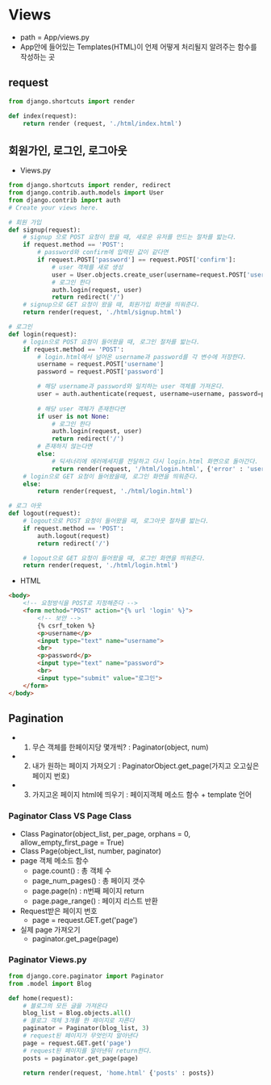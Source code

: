 # Views
- path = App/views.py
- App안에 들어있는 Templates(HTML)이 언제 어떻게 처리될지 알려주는 함수를 작성하는 곳

## request
```python
from django.shortcuts import render

def index(request):
    return render (request, './html/index.html')
```

## 회원가인, 로그인, 로그아웃
- Views.py
```python
from django.shortcuts import render, redirect
from django.contrib.auth.models import User
from django.contrib import auth
# Create your views here.

# 회원 가입
def signup(request):
    # signup 으로 POST 요청이 왔을 때, 새로운 유저를 만드는 절차를 밟는다.
    if request.method == 'POST':
        # password와 confirm에 입력된 값이 같다면
        if request.POST['password'] == request.POST['confirm']:
            # user 객체를 새로 생성
            user = User.objects.create_user(username=request.POST['username'], password=request.POST['password'])
            # 로그인 한다
            auth.login(request, user)
            return redirect('/')
    # signup으로 GET 요청이 왔을 때, 회원가입 화면을 띄워준다.
    return render(request, './html/signup.html')

# 로그인
def login(request):
    # login으로 POST 요청이 들어왔을 때, 로그인 절차를 밟는다.
    if request.method == 'POST':
        # login.html에서 넘어온 username과 password를 각 변수에 저장한다.
        username = request.POST['username']
        password = request.POST['password']

        # 해당 username과 password와 일치하는 user 객체를 가져온다.
        user = auth.authenticate(request, username=username, password=password)
        
        # 해당 user 객체가 존재한다면
        if user is not None:
            # 로그인 한다
            auth.login(request, user)
            return redirect('/')
        # 존재하지 않는다면
        else:
            # 딕셔너리에 에러메세지를 전달하고 다시 login.html 화면으로 돌아간다.
            return render(request, '/html/login.html', {'error' : 'username or password is incorrect.'})
    # login으로 GET 요청이 들어왔을때, 로그인 화면을 띄워준다.
    else:
        return render(request, './html/login.html')

# 로그 아웃
def logout(request):
    # logout으로 POST 요청이 들어왔을 때, 로그아웃 절차를 밟는다.
    if request.method == 'POST':
        auth.logout(request)
        return redirect('/')

    # logout으로 GET 요청이 들어왔을 때, 로그인 화면을 띄워준다.
    return render(request, './html/login.html')
```
- HTML
```html
<body>
    <!-- 요청방식을 POST로 지정해준다 -->
    <form method="POST" action="{% url 'login' %}">
        <!-- 보안 -->
        {% csrf_token %}
        <p>username</p>
        <input type="text" name="username">
        <br>
        <p>password</p>
        <input type="text" name="password">
        <br>
        <input type="submit" value="로그인">
    </form>
</body>
```

## Pagination
- 1. 무슨 객체를 한페이지당 몇개씩? : Paginator(object, num)
- 2. 내가 원하는 페이지 가져오기 : PaginatorObject.get_page(가지고 오고싶은 페이지 번호)
- 3. 가지고온 페이지 html에 띄우기 : 페이지객체 메소드 함수 + template 언어

### Paginator Class VS Page Class
- Class Paginator(object_list, per_page, orphans = 0, allow_empty_first_page = True)
- Class Page(object_list, number, paginator)
- page 객체 메소드 함수
    - page.count() : 총 객체 수
    - page_num_pages() : 총 페이지 갯수
    - page.page(n) : n번째 페이지 return
    - page.page_range() : 페이지 리스트 반환
- Request받은 페이지 번호
    - page = request.GET.get('page')
- 실제 page 가져오기
    - paginator.get_page(page)

### Paginator Views.py
```python
from django.core.paginator import Paginator
from .model import Blog

def home(request):
    # 블로그의 모든 글을 가져온다
    blog_list = Blog.objects.all()
    # 블로그 객체 3개를 한 패이지로 자른다
    paginator = Paginator(blog_list, 3)
    # request된 페이지가 무엇인지 알아낸다
    page = request.GET.get('page')
    # request된 페이지를 알아낸뒤 return한다.
    posts = paginator.get_page(page)
    
    return render(request, 'home.html' {'posts' : posts})
```